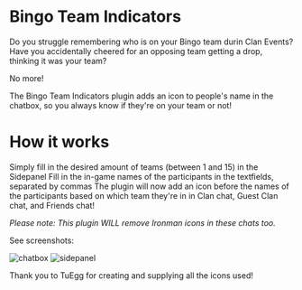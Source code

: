 # Bingo Team Indicators
Do you struggle remembering who is on your Bingo team durin Clan Events?
Have you accidentally cheered for an opposing team getting a drop, thinking it was your team?

No more!

The Bingo Team Indicators plugin adds an icon to people's name in the chatbox, so you always know if they're on your team or not!



# How it works
Simply fill in the desired amount of teams (between 1 and 15) in the Sidepanel
Fill in the in-game names of the participants in the textfields, separated by commas
The plugin will now add an icon before the names of the participants based on which team they're in in Clan chat, Guest Clan chat, and Friends chat!

*Please note: This plugin WILL remove Ironman icons in these chats too.*

See screenshots:

![chatbox](https://github.com/EwwItsMike/CustomDiscordPresence/assets/120571801/38ae9596-5a10-4368-9368-ce5f7e133656)
![sidepanel](https://github.com/EwwItsMike/CustomDiscordPresence/assets/120571801/bc2de9b1-6ad4-4f97-8768-084a31077c4b)

Thank you to TuEgg for creating and supplying all the icons used!
